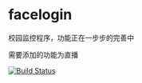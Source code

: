 # facelogin
校园监控程序，功能正在一步步的完善中

需要添加的功能为直播

[![Build Status](https://travis-ci.org/pivotone/facelogin.svg?branch=master)](https://travis-ci.org/pivotone/facelogin)
